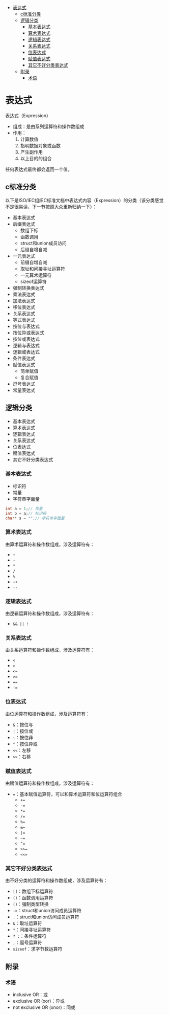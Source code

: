 <!-- TOC -->

- [表达式](#表达式)
    - [c标准分类](#c标准分类)
    - [逻辑分类](#逻辑分类)
        - [基本表达式](#基本表达式)
        - [算术表达式](#算术表达式)
        - [逻辑表达式](#逻辑表达式)
        - [关系表达式](#关系表达式)
        - [位表达式](#位表达式)
        - [赋值表达式](#赋值表达式)
        - [其它不好分类表达式](#其它不好分类表达式)
    - [附录](#附录)
        - [术语](#术语)

<!-- /TOC -->

# 表达式

表达式（Expression）
- 组成：是由系列运算符和操作数组成
- 作用：
    1. 计算数值
    2. 指明数据对象或函数
    3. 产生副作用
    4. 以上目的的组合

任何表达式最终都会返回一个值。  

## c标准分类

以下是ISO/IEC组织C标准文档中表达式内容（Expression）的分类（该分类感觉不是很易读，下一节按照大众重新归纳一下）：

- 基本表达式
- 后缀表达式
    - 数组下标
    - 函数调用
    - struct和union成员访问
    - 后缀自增自减
- 一元表达式
    - 前缀自增自减
    - 取址和间接寻址运算符
    - 一元算术运算符
    - sizeof运算符
- 强制转换表达式
- 乘法表达式
- 加法表达式
- 移位表达式
- 关系表达式
- 等式表达式
- 按位与表达式
- 按位异或表达式
- 按位或表达式
- 逻辑与表达式
- 逻辑或表达式
- 条件表达式
- 赋值表达式
    - 简单赋值
    - 复合赋值
- 逗号表达式
- 常量表达式


## 逻辑分类

- 基本表达式
- 算术表达式
- 逻辑表达式
- 关系表达式
- 位表达式
- 赋值表达式
- 其它不好分类表达式

### 基本表达式

- 标识符
- 常量
- 字符串字面量

```c
int a = 1;// 常量
int b = a;// 标识符
char* s = "";// 字符串字面量
```

### 算术表达式

由算术运算符和操作数组成，涉及运算符有：
- `+`
- `-`
- `*`
- `/`
- `%`
- `++`
- `--`

### 逻辑表达式

由逻辑运算符和操作数组成，涉及运算符有：
- `&& || !`

### 关系表达式

由关系运算符和操作数组成，涉及运算符有：
- `<`
- `>`
- `<=`
- `>=`
- `==`
- `!=`

### 位表达式

由位运算符和操作数组成，涉及运算符有：
- `&`：按位与
- `|`：按位或
- `~`：按位非
- `^`：按位异或
- `<<`：左移
- `>>`：右移

### 赋值表达式

由赋值运算符和操作数组成，涉及运算符有：
- `=`：基本赋值运算符，可以和算术运算符和位运算符组合
    - `+=`
    - `-=`
    - `*=`
    - `/=`
    - `%=`
    - `&=`
    - `|=`
    - `~=`
    - `^=`
    - `>>=`
    - `<<=`

### 其它不好分类表达式

由不好分类的运算符和操作数组成，涉及运算符有：
- `[]`：数组下标运算符
- `()`：函数调用运算符
- `()`：强制类型转换
- `->`：struct和union访问成员运算符
- `.`：struct和union访问成员运算符
- `&`：取址运算符
- `*`：间接寻址运算符
- `? :`：条件运算符
- `,`：逗号运算符
- `sizeof`：求字节数运算符

## 附录

### 术语

- inclusive OR：或
- exclusive OR (xor)：异或
- not exclusive OR (xnor)：同或

